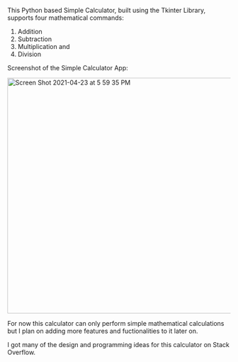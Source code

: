 This Python based Simple Calculator, built using the Tkinter Library, supports four mathematical commands:

1. Addition
2. Subtraction
3. Multiplication and
4. Division

Screenshot of the Simple Calculator App:

<img width="531" alt="Screen Shot 2021-04-23 at 5 59 35 PM" src="https://user-images.githubusercontent.com/47918831/115901327-bedf3380-a480-11eb-93e9-c38cc527d3ed.png">

For now this calculator can only perform simple mathematical calculations but I plan on adding more features and fuctionalities to it later on.

I got many of the design and programming ideas for this calculator on Stack Overflow.
